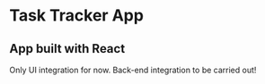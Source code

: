 # Task Tracker App

## App built with React

Only UI integration for now. Back-end integration to be carried out!
